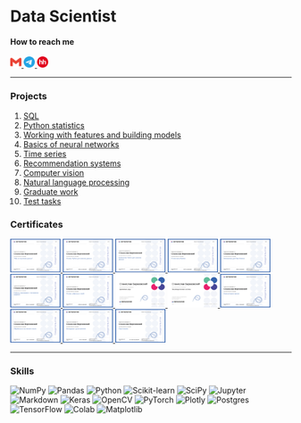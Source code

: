 # Data Scientist

#### How to reach me
<p>
  <a href="http://berezovsky.stanislav@gmail.com">
    <img src="Images/gmail-color.svg" width="20" height="20" alt="Gmail">
  </a>
  <a href="https://t.me/bonkers_laziest_savvy">
    <img src="Images/telegram-color.svg" width="20" height="20" alt="Telegram">
  </a>
  <a href="https://hh.ru/">
    <img src="Images/hh-color.png" width="20" height="20" alt="HH">
  </a>
</p>

---
<!--
### Education
[<img src='https://cdn.jsdelivr.net/npm/simple-icons@3.0.1/icons/github.svg' alt='github' height='40'>](https://github.com/bersv) 
### Work expirience-->

### Projects
1. [SQL](https://github.com/bersv/bersv.github.io/tree/main/Projects/01_SQL)
2. [Python statistics](https://github.com/bersv/bersv.github.io/tree/main/Projects/02_Python_statistics)
3. [Working with features and building models](https://github.com/bersv/bersv.github.io/tree/main/Projects/03_Working_with_features_and_building_models)
4. [Basics of neural networks](https://github.com/bersv/bersv.github.io/tree/main/Projects/04_Basics_of_neural_networks/Introduction_to_Convolutional_NNs)
5. [Time series](https://github.com/bersv/bersv.github.io/tree/main/Projects/05_Time_series)
6. [Recommendation systems](https://github.com/bersv/bersv.github.io/tree/main/Projects/06_Recommendation_systems)
7. [Computer vision](https://github.com/bersv/bersv.github.io/tree/main/Projects/07_Computer_vision)
8. [Natural language processing](https://github.com/bersv/bersv.github.io/tree/main/Projects/08_Natural_language_processing)
9. [Graduate work](https://github.com/bersv/bersv.github.io/tree/main/Projects/09_Graduate_work)
10. [Test tasks](https://github.com/bersv/bersv.github.io/tree/main/Projects/10_Test_tasks)

### Certificates
<!--лнраруулнг
-->

<!--
<html lang="en">
<head>
<meta charset="UTF-8">
<title>Image Hover Effect</title>
<style>
  .hover-zoom img {
    transition: transform 0.5s; /* Анимация плавного увеличения */
  }
  .hover-zoom img:hover {
    transform: scale(5); /* Увеличение в 2 раза */
  }
</style>
</head>
<body>
  <div class="hover-zoom">
    <a href="Certificates/01_SQL.pdf">
      <img src="Certificates/01_SQL.png" width="90" height="60">
    </a>
    <a href="Certificates/02_Python_basics.pdf">
      <img src="Certificates/02_Python_basics.png" width="90" height="60">
    </a>
    <a href="Certificates/03_Python_libraries_for_data_analysis.pdf">
      <img src="Certificates/03_Python_libraries_for_data_analysis.png" width="90" height="60">
    </a>
    <a href="Certificates/04_Python_statistics.pdf">
      <img src="Certificates/04_Python_statistics.png" width="90" height="60">
    </a>
    <a href="Certificates/05_Mathematics_for_data_science.pdf">
      <img src="Certificates/05_Mathematics_for_data_science.png" width="90" height="60">
    </a>
    <a href="Certificates/06_Working_with_features_and_building_models.pdf">
      <img src="Certificates/06_Working_with_features_and_building_models.png" width="90" height="60">
    </a>
    <a href="Certificates/07_Basics_of_neural_networks.pdf">
      <img src="Certificates/07_Basics_of_neural_networks.png" width="90" height="60">
    </a>
    <a href="Certificates/08_Time_series.pdf">
      <img src="Certificates/08_Time_series.png" width="90" height="60">
    </a>
    <a href="Certificates/09_Recommendation_systems.pdf">
      <img src="Certificates/09_Recommendation_systems.png" width="90" height="60">
    </a>
    <a href="Certificates/10_Computer_vision.pdf">
      <img src="Certificates/10_Computer_vision.png" width="90" height="60">
    </a>
    <a href="Certificates/11_Natural_language_processing.pdf">
      <img src="Certificates/11_Natural_language_processing.png" width="90" height="60">
    </a>
    <a href="Certificates/12_Data_project_management.pdf">
      <img src="Certificates/12_Data_project_management.png" width="90" height="60">
    </a>
    <a href="Certificates/13_Data_scientist.pdf">
      <img src="Certificates/13_Data_scientist.png" width="90" height="60">
    </a>
  </div>
</body>
</html>

1. [SQL](Certificates/01_SQL.pdf)
2. [Python basics](Certificates/02_Python_basics.pdf)
3. [Python libraries for data analysis](Certificates/03_Python_libraries_for_data_analysis.pdf)
4. [Python statistics](Certificates/04_Python_statistics.pdf)
5. [Mathematics for data science](Certificates/05_Mathematics_for_data_science.pdf)
6. [Working with features and building models](Certificates/06_Working_with_features_and_building_models.pdf)
7. [Basics of neural networks](Certificates/07_Basics_of_neural_networks.pdf)
8. [Time series](Certificates/08_Time_series.pdf)
9. [Recommendation systems](Certificates/09_Recommendation_systems.pdf)
10. [Computer vision](Certificates/10_Computer_vision.pdf)
11. [Natural language processing](Certificates/11_Natural_language_processing.pdf)
12. [Data project management](Certificates/12_Data_project_management.pdf)
13. [Data scientist](Certificates/13_Data_scientist.pdf)-->

<div>
  <a href="Certificates/01_SQL.pdf">
    <img src="Certificates/01_SQL.png" width="90" height="60">
  </a>
  <a href="Certificates/02_Python_basics.pdf">
    <img src="Certificates/02_Python_basics.png" width="90" height="60">
  </a>
  <a href="Certificates/03_Python_libraries_for_data_analysis.pdf">
    <img src="Certificates/03_Python_libraries_for_data_analysis.png" width="90" height="60">
  </a>
  <a href="Certificates/04_Python_statistics.pdf">
    <img src="Certificates/04_Python_statistics.png" width="90" height="60">
  </a>
  <a href="Certificates/05_Mathematics_for_data_science.pdf">
    <img src="Certificates/05_Mathematics_for_data_science.png" width="90" height="60">
  </a>
  <a href="Certificates/06_Working_with_features_and_building_models.pdf">
    <img src="Certificates/06_Working_with_features_and_building_models.png" width="90" height="60">
  </a>
  <a href="Certificates/07_Basics_of_neural_networks.pdf">
    <img src="Certificates/07_Basics_of_neural_networks.png" width="90" height="60">
  </a>
  <a href="Certificates/08_Time_series.pdf">
    <img src="Certificates/08_Time_series.png" width="90" height="60">
  </a>
  <a href="Certificates/09_Recommendation_systems.pdf">
    <img src="Certificates/09_Recommendation_systems.png" width="90" height="60">
  </a>
  <a href="Certificates/10_Computer_vision.pdf">
    <img src="Certificates/10_Computer_vision.png" width="90" height="60">
  </a>
  <a href="Certificates/11_Natural_language_processing.pdf">
    <img src="Certificates/11_Natural_language_processing.png" width="90" height="60">
  </a>
  <a href="Certificates/12_Data_project_management.pdf">
    <img src="Certificates/12_Data_project_management.png" width="90" height="60">
  </a>
  <a href="Certificates/13_Data_scientist.pdf">
    <img src="Certificates/13_Data_scientist.png" width="90" height="60">
  </a>
</div>


---

### Skills

![NumPy](https://img.shields.io/badge/numpy-%23013243.svg?style=flat-square&logo=numpy&logoColor=white)
![Pandas](https://img.shields.io/badge/Pandas-2C2D72?style=flat-square&logo=pandas&logoColor=white)
![Python](https://img.shields.io/badge/Python-14354C?style=flat-square&logo=python&logoColor=white)
![Scikit-learn](https://img.shields.io/badge/scikit_learn-F7931E?style=flat-square&logo=scikit-learn&logoColor=white)
![SciPy](https://img.shields.io/badge/SciPy-654FF0?style=flat-square&logo=SciPy&logoColor=white)
![Jupyter](https://img.shields.io/badge/Jupyter-F37626.svg?style=flat-square&logo=Jupyter&logoColor=white)
![Markdown](https://img.shields.io/badge/Markdown-000000?style=flat-square&logo=markdown&logoColor=white)
![Keras](https://img.shields.io/badge/Keras-FF0000?style=flat-square&logo=keras&logoColor=white)
![OpenCV](https://img.shields.io/badge/OpenCV-5C3EE8?style=flat-square&logo=opencv&logoColor=white)
![PyTorch](https://img.shields.io/badge/PyTorch-EE4C2C?style=flat-square&logo=pytorch&logoColor=white)
![Plotly](https://img.shields.io/badge/Plotly-%233F4F75.svg?style=flat-square&logo=plotly&logoColor=white)
![Postgres](https://img.shields.io/badge/postgres-%23316192.svg?style=flat-square&logo=postgresql&logoColor=white)
![TensorFlow](https://img.shields.io/badge/TensorFlow-%23FF6F00.svg?style=flat-square&logo=TensorFlow&logoColor=white)
![Colab](https://img.shields.io/badge/Colab-F9AB00?style=flat-square&logo=googlecolab&color=525252)
![Matplotlib](https://img.shields.io/badge/Matplotlib-%23013243.svg?style=flat-square&logo=Matplotlib&logoColor=white)



<!--
![Plotly](https://img.shields.io/badge/Plotly-239120?style=for-the-badge&logo=plotly&logoColor=white) 
![Numpy](https://img.shields.io/badge/Numpy-777BB4?style=for-the-badge&logo=numpy&logoColor=white)
![Python](https://img.shields.io/badge/Python-FFD43B?style=for-the-badge&logo=python&logoColor=blue)
![Python](https://img.shields.io/badge/python-3670A0?style=for-the-badge&logo=python&logoColor=ffdd54)

![Telegram](https://img.shields.io/badge/Telegram-2CA5E0?style=for-the-badge&logo=telegram&logoColor=white)
![Gmail](https://img.shields.io/badge/Gmail-D14836?style=for-the-badge&logo=gmail&logoColor=white)
![GitHub](https://img.shields.io/badge/github-%23121011.svg?style=for-the-badge&logo=github&logoColor=white)

<p>
  <a href="Certificates/01_SQL.pdf">
    <img src="Certificates/01_SQL.png" width="135" height="90" alt="SQL">
  </a>
</p>
-->

<!--

<a href="https://pytorch.org/" rel="nofollow"> <img src="https://camo.githubusercontent.com/1e72f25c526d43089e8363a10ac4d99eb6e1cf613652c659d77bcdeeda657356/68747470733a2f2f7777772e766563746f726c6f676f2e7a6f6e652f6c6f676f732f7079746f7263682f7079746f7263682d69636f6e2e737667" alt="pytorch" width="40" height="40" data-canonical-src="https://www.vectorlogo.zone/logos/pytorch/pytorch-icon.svg" style="max-width: 100%;"> </a>


![pytorch](https://www.vectorlogo.zone/logos/pytorch/pytorch-icon.svg)
https://www.vectorlogo.zone/logos/python/python-icon.svg

<p align="left" dir="auto"> 
  <a href="https://www.mysql.com/" rel="nofollow">
    <img src="https://raw.githubusercontent.com/devicons/devicon/master/icons/mysql/mysql-original-wordmark.svg" alt="mysql" width="40" height="40" style="max-width: 100%;">
  </a>
  <a href="https://pandas.pydata.org/" rel="nofollow"> 
    <img src="https://raw.githubusercontent.com/devicons/devicon/2ae2a900d2f041da66e950e4d48052658d850630/icons/pandas/pandas-original.svg" alt="pandas" width="40" height="40" style="max-width: 100%;">
  </a>
  <a href="https://www.python.org/" rel="nofollow">
    <img src="https://raw.githubusercontent.com/devicons/devicon/master/icons/python/python-original.svg" alt="python" width="40" height="40" style="max-width: 100%;">
  </a>
  <a href="https://pytorch.org/" rel="nofollow"> 
    <img
src="https://www.vectorlogo.zone/logos/pytorch/pytorch-icon.svg" alt="pytorch" width="40" height="40" style="max-width: 100%;">
  </a>
  <a href="https://scikit-learn.org/" rel="nofollow">
    <img src="https://camo.githubusercontent.com/4592b4c82382213c9b29aec5d01698ae1a6f2121747bbeb649e1ec56263f6921/68747470733a2f2f75706c6f61642e77696b696d656469612e6f72672f77696b6970656469612f636f6d6d6f6e732f302f30352f5363696b69745f6c6561726e5f6c6f676f5f736d616c6c2e737667" alt="scikit_learn" width="40" height="40" data-canonical-src="https://upload.wikimedia.org/wikipedia/commons/0/05/Scikit_learn_logo_small.svg" style="max-width: 100%;">
  </a>
  <a href="https://seaborn.pydata.org/" rel="nofollow"> 
    <img src="https://camo.githubusercontent.com/9fd2f327a5cbb4cc78b8d2ec991eba5b1fd1f9bf06a3f52904da58e6ff18361e/68747470733a2f2f736561626f726e2e7079646174612e6f72672f5f696d616765732f6c6f676f2d6d61726b2d6c6967687462672e737667" alt="seaborn" width="40" height="40" data-canonical-src="https://seaborn.pydata.org/_images/logo-mark-lightbg.svg" style="max-width: 100%;">
  </a>
  <a href="https://www.tensorflow.org/" rel="nofollow">
    <img src="https://camo.githubusercontent.com/008f20e996511a8c19cea632dccfb69bd00613935b3fea3b36ce75c486713573/68747470733a2f2f7777772e766563746f726c6f676f2e7a6f6e652f6c6f676f732f74656e736f72666c6f772f74656e736f72666c6f772d69636f6e2e737667" alt="tensorflow" width="40" height="40" data-canonical-src="https://www.vectorlogo.zone/logos/tensorflow/tensorflow-icon.svg" style="max-width: 100%;">
  </a>
</p>
-->
